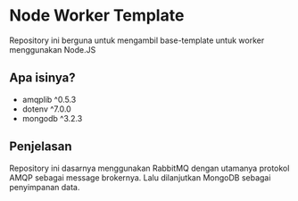 # Node Worker Template

Repository ini berguna untuk mengambil base-template untuk worker menggunakan Node.JS

## Apa isinya?

- amqplib ^0.5.3
- dotenv ^7.0.0
- mongodb ^3.2.3

## Penjelasan

Repository ini dasarnya menggunakan RabbitMQ dengan utamanya protokol AMQP sebagai message brokernya. Lalu dilanjutkan MongoDB sebagai penyimpanan data.
